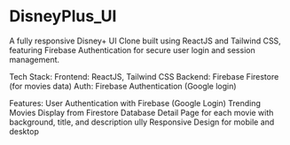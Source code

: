 # DisneyPlus_UI
A fully responsive Disney+ UI Clone built using ReactJS and Tailwind CSS, featuring Firebase Authentication for secure user login and session management.

Tech Stack:
Frontend: ReactJS, Tailwind CSS
Backend: Firebase Firestore (for movies data)
Auth: Firebase Authentication (Google login)

Features:
User Authentication with Firebase (Google Login)
Trending Movies Display from Firestore Database
Detail Page for each movie with background, title, and description
ully Responsive Design for mobile and desktop
